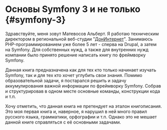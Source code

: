 # Основы Symfony 3 и не только {#symfony-3}

Здравствуйте, меня зовут Матевосов Альберт. Я работаю техническим директором в региональной веб-студии "[ДонИнтернет](http://doninternet.ru)". Занимаюсь PHP-программированием уже более 5 лет - сперва на Drupal, а затем на Symfony. Для собственных нужд, а также для внутренних нужд компании было принято решение написать книгу по фреймворку Symfony.

Данная книга предназначена как для тех кто только начинает изучать Symfony, так и для тех кто хочет углубить свои знания. Помимо образовательной задачи, я постарался решить и задачу аккумулирования важной информации по фреймворку Symfony. Собрав и структурировав в одном месте основные команды, конструкции кода и т.п.

Хочу отметить, что данная книга не претендует на эталон книгописания. Это моя первая книга и, наверное, я нарушил в ней много правил русского языка, грамматики, орфографии и т.п. Однако это не мешает данной книге справляться с её основными задачами.
